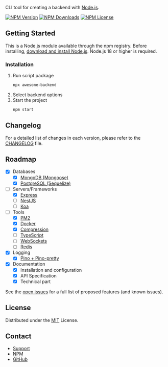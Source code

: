 CLI tool for creating a backend with [Node.js](https://nodejs.org).

[![NPM Version][npm-version-image]][npm-url]
[![NPM Downloads][npm-downloads-image]][npm-downloads-url]
[![NPM License][npm-license-image]][npm-license-url]

## Getting Started

This is a Node.js module available through the npm registry.
Before installing, [download and install Node.js](https://nodejs.org/en/download). Node.js 18 or higher is required.

### Installation

1.  Run script package
    ```sh
    npx awesome-backend
    ```
2.  Select backend options
3.  Start the project
    ```sh
    npm start
    ```

## Changelog

For a detailed list of changes in each version, please refer to the [CHANGELOG](CHANGELOG.md) file.

## Roadmap

-   [x] Databases
    -   [x] [MongoDB (Mongoose)](https://www.npmjs.com/package/mongoose)
    -   [x] [PostgreSQL (Sequelize)](https://www.npmjs.com/package/sequelize)
-   [ ] Servers/Frameworks
    -   [x] [Express](https://www.npmjs.com/package/express)
    -   [ ] [NestJS](https://www.npmjs.com/package/@nestjs/core)
    -   [ ] [Koa](https://www.npmjs.com/package/koa)
-   [ ] Tools
    -   [x] [PM2](https://www.npmjs.com/package/pm2)
    -   [x] [Docker](https://www.docker.com/)
    -   [x] [Compression](https://www.npmjs.com/package/compression)
    -   [ ] [TypeScript](https://www.npmjs.com/package/typescript)
    -   [ ] [WebSockets](https://www.npmjs.com/package/ws)
    -   [ ] [Redis](https://www.npmjs.com/package/redis)
-   [x] Logging
    -   [x] [Pino + Pino-pretty](https://www.npmjs.com/package/pino)
-   [x] Documentation
    -   [x] Installation and configuration
    -   [x] API Specification
    -   [x] Technical part

See the [open issues](https://github.com/glenau/awesome-backend/issues) for a full list of proposed features (and known issues).

## License

Distributed under the [MIT](LICENSE) License.

[npm-url]: https://npmjs.com/package/awesome-backend
[npm-version-image]: https://badgen.net/npm/v/awesome-backend
[npm-downloads-image]: https://badgen.net/npm/dw/awesome-backend
[npm-downloads-url]: https://npmcharts.com/compare/awesome-backend?minimal=true
[npm-license-image]: https://badgen.net/npm/license/awesome-backend
[npm-license-url]: LICENSE

## Contact

-   [Support](mailto:glenaudev@gmail.com)
-   [NPM](https://www.npmjs.com/package/awesome-backend)
-   [GitHub](https://github.com/glenau/awesome-backend)
